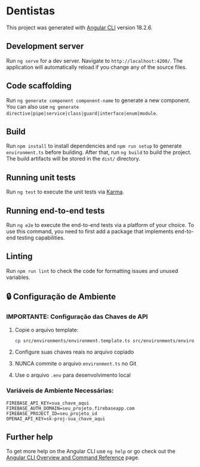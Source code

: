 # Dentistas

This project was generated with [Angular CLI](https://github.com/angular/angular-cli) version 18.2.6.

## Development server

Run `ng serve` for a dev server. Navigate to `http://localhost:4200/`. The application will automatically reload if you change any of the source files.

## Code scaffolding

Run `ng generate component component-name` to generate a new component. You can also use `ng generate directive|pipe|service|class|guard|interface|enum|module`.

## Build

Run `npm install` to install dependencies and `npm run setup` to generate
`environment.ts` before building. After that, run `ng build` to build the
project. The build artifacts will be stored in the `dist/` directory.

## Running unit tests

Run `ng test` to execute the unit tests via [Karma](https://karma-runner.github.io).

## Running end-to-end tests

Run `ng e2e` to execute the end-to-end tests via a platform of your choice. To use this command, you need to first add a package that implements end-to-end testing capabilities.

## Linting

Run `npm run lint` to check the code for formatting issues and unused variables.
<!-- Sessao de lint adicionada ao README -->

## 🔒 Configuração de Ambiente

### IMPORTANTE: Configuração das Chaves de API

1. Copie o arquivo template:
   ```bash
   cp src/environments/environment.template.ts src/environments/environment.ts
   ```

2. Configure suas chaves reais no arquivo copiado
3. NUNCA commite o arquivo `environment.ts` no Git
4. Use o arquivo `.env` para desenvolvimento local

### Variáveis de Ambiente Necessárias:

```env
FIREBASE_API_KEY=sua_chave_aqui
FIREBASE_AUTH_DOMAIN=seu_projeto.firebaseapp.com
FIREBASE_PROJECT_ID=seu_projeto_id
OPENAI_API_KEY=sk-proj-sua_chave_aqui
```

## Further help

To get more help on the Angular CLI use `ng help` or go check out the [Angular CLI Overview and Command Reference](https://angular.dev/tools/cli) page.